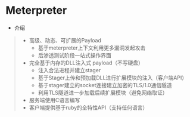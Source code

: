 
# Meterpreter

* 介绍
> * 高级、动态、可扩展的Payload
>   - 基于meterpreter上下文利用更多漏洞发起攻击
>   - 后渗透测试阶段一站式操作界面
> * 完全基于内存的DLL注入式 payload（不写硬盘）
>   - 注入合法进程并建立stager
>   - 基于Stager上传和预加载DLL进行扩展模块的注入（客户端API）
>   - 基于stager建立的socket连接建立加密的TLS/1.0通信隧道
>   - 利用TLS隧道进一步加载后续扩展模块（避免网络取证）
> * 服务端使用C语言编写
> * 客户端提供基于ruby的全特性API（支持任何语言）






